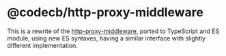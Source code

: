 # @codecb/http-proxy-middleware

This is a rewrite of the [http-proxy-middleware](https://github.com/chimurai/http-proxy-middleware), ported to TypeScript and ES module, using new ES syntaxes, having a similar interface with slightly different implementation.
